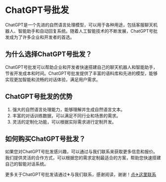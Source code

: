 # ChatGPT号批发

ChatGPT是一个先进的自然语言处理模型，可以用于各种用途，包括客服聊天机器人、智能助手和自动回复系统。随着人工智能技术的不断发展，ChatGPT号批发成为了许多企业和开发者的首选。

## 为什么选择ChatGPT号批发？

ChatGPT号批发可以帮助企业和开发者快速搭建自己的聊天机器人和智能助手，节省开发成本和时间。ChatGPT号批发提供了丰富的语料库和先进的模型，能够实现更加智能和流畅的对话体验，满足用户需求。

## ChatGPT号批发的优势

1. 强大的自然语言处理能力，能够理解并生成自然语言文本。
2. 丰富的对话训练数据，可以满足不同行业和场景的需求。
3. 灵活的定制化功能，可以根据实际需求进行定制开发。

## 如何购买ChatGPT号批发？

如果您对ChatGPT号批发感兴趣，可以通过与我们联系来获取更多信息和报价。我们提供灵活的合作方式，可以根据您的需求定制最适合的方案，帮助您快速搭建自己的智能对话系统。

更多关于ChatGPT号批发请通过✈与我们联系，感谢阅读，谢谢！[点✈这里联系](https://b.k02.cc)